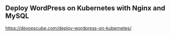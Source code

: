 ## Deploy WordPress on Kubernetes with Nginx and MySQL
https://devopscube.com/deploy-wordpress-on-kubernetes/ 
